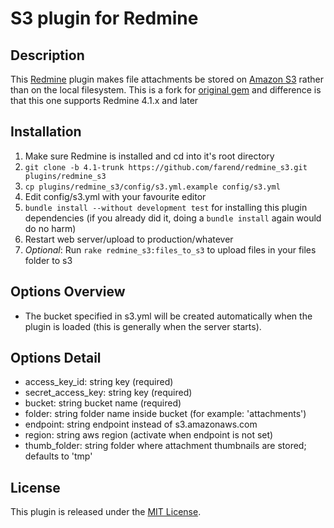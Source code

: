 # S3 plugin for Redmine

## Description
This [Redmine](http://www.redmine.org) plugin makes file attachments be stored on [Amazon S3](http://aws.amazon.com/s3) rather than on the local filesystem. This is a fork for [original gem](http://github.com/tigrish/redmine_s3) and difference is that this one supports Redmine 4.1.x and later

## Installation
1. Make sure Redmine is installed and cd into it's root directory
2. `git clone -b 4.1-trunk https://github.com/farend/redmine_s3.git plugins/redmine_s3`
3. `cp plugins/redmine_s3/config/s3.yml.example config/s3.yml`
4. Edit config/s3.yml with your favourite editor
5. `bundle install --without development test` for installing this plugin dependencies (if you already did it, doing a `bundle install` again would do no harm)
6. Restart web server/upload to production/whatever
7. *Optional*: Run `rake redmine_s3:files_to_s3` to upload files in your files folder to s3

## Options Overview
* The bucket specified in s3.yml will be created automatically when the plugin is loaded (this is generally when the server starts).

## Options Detail
* access_key_id: string key (required)
* secret_access_key: string key (required)
* bucket: string bucket name (required)
* folder: string folder name inside bucket (for example: 'attachments')
* endpoint: string endpoint instead of s3.amazonaws.com
* region: string aws region (activate when endpoint is not set)
* thumb_folder: string folder where attachment thumbnails are stored; defaults to 'tmp'

## License

This plugin is released under the [MIT License](http://www.opensource.org/licenses/MIT).
